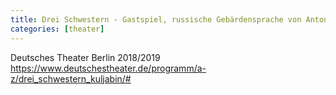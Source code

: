 ```yaml
---
title: Drei Schwestern - Gastspiel, russische Gebärdensprache von Anton Tschechow
categories: [theater]
---
```


Deutsches Theater Berlin 2018/2019
https://www.deutschestheater.de/programm/a-z/drei_schwestern_kuljabin/#
